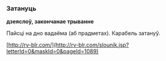 ### Затануць
**дзеяслоў, закончанае трыванне**

Пайсці на дно вадаёма (аб прадметах). Карабель затануў.

<a rel="author">[http://rv-blr.com/](http://rv-blr.com/slounik.jsp?letterId=0&maskId=0&pageId=1089)</a>
